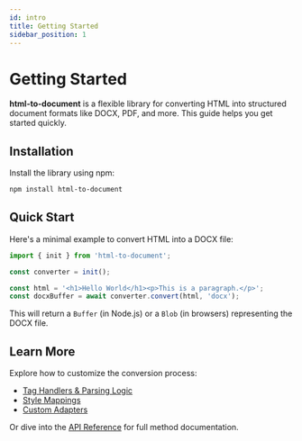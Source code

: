 ```yaml
---
id: intro
title: Getting Started
sidebar_position: 1
---
```


# Getting Started

**html-to-document** is a flexible library for converting HTML into structured document formats like DOCX, PDF, and more. This guide helps you get started quickly.

## Installation

Install the library using npm:

```bash
npm install html-to-document
```

## Quick Start

Here's a minimal example to convert HTML into a DOCX file:

```ts
import { init } from 'html-to-document';

const converter = init();

const html = '<h1>Hello World</h1><p>This is a paragraph.</p>';
const docxBuffer = await converter.convert(html, 'docx');
```

This will return a `Buffer` (in Node.js) or a `Blob` (in browsers) representing the DOCX file.

## Learn More

Explore how to customize the conversion process:

- [Tag Handlers & Parsing Logic](/docs/api/tags)
- [Style Mappings](/docs/api/style-mappings)
- [Custom Adapters](/docs/converters)

Or dive into the [API Reference](/docs/api/html-to-document) for full method documentation.